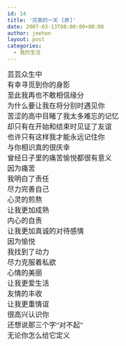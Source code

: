 ```yaml
---
id: 14
title: '完美的一天 [原]'
date: 2007-03-13T08:00:00+00:00
author: jeehon
layout: post
categories:
  - 我的生活
---
```

<font face="仿宋_GB2312" size="3">芸芸众生中<br />有幸寻觅到你的身影<br />至此我再也不敢相信缘分<br />为什么要让我在将分别时遇见你<br />苦涩的高中目睹了我太多难忘的记忆<br />却只有在开始和结束时见证了友谊<br />也许只有这样我才能永远记住你<br />与你相识真的很庆幸<br />曾经日子里的痛苦愉悦都很有意义<br />因为痛苦<br />我明白了责任<br />尽力完善自己<br />心灵的煎熬<br />让我更加成熟<br />内心的自责<br />让我更加真诚的对待感情<br />因为愉悦<br />我找到了动力<br />尽力克服着私欲<br />心情的美丽<br />让我更爱生活<br />友情的丰收<br />让我更重情谊<br />很高兴认识你<br />还想说那三个字“对不起”<br />无论你怎么给它定义</font>